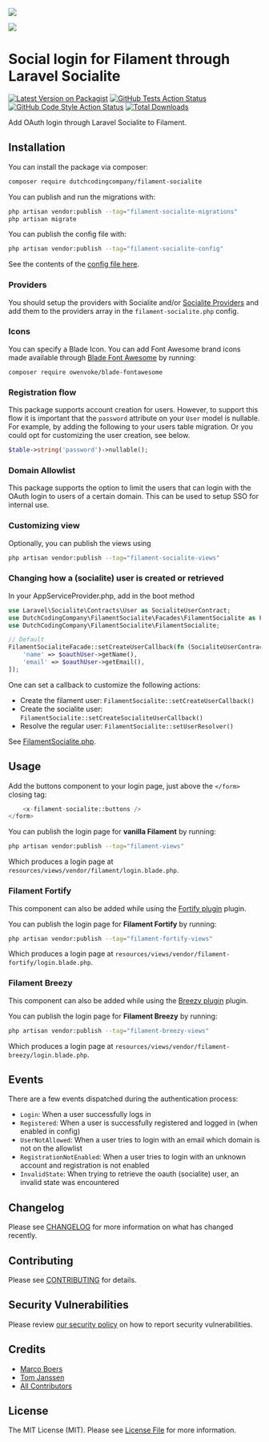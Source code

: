 [<img src="https://github-ads.s3.eu-central-1.amazonaws.com/support-ukraine.svg?t=1" />](https://supportukrainenow.org)

<picture>
  <source media="(prefers-color-scheme: dark)" srcset="https://banners.beyondco.de/Filament%20Socialite.png?theme=dark&packageManager=composer+require&packageName=DutchCodingCompany%2Ffilament-socialite&pattern=architect&style=style_1&description=Add+OAuth+login+through+Laravel+Socialite+to+Filament.&md=1&showWatermark=0&fontSize=100px&images=user-group">
  <img src="https://banners.beyondco.de/Filament%20Socialite.png?theme=light&packageManager=composer+require&packageName=DutchCodingCompany%2Ffilament-socialite&pattern=architect&style=style_1&description=Add+OAuth+login+through+Laravel+Socialite+to+Filament.&md=1&showWatermark=0&fontSize=100px&images=user-group">
</picture>

# Social login for Filament through Laravel Socialite

[![Latest Version on Packagist](https://img.shields.io/packagist/v/dutchcodingcompany/filament-socialite.svg?style=flat-square)](https://packagist.org/packages/dutchcodingcompany/filament-socialite)
[![GitHub Tests Action Status](https://img.shields.io/github/workflow/status/dutchcodingcompany/filament-socialite/run-tests?label=tests)](https://github.com/dutchcodingcompany/filament-socialite/actions?query=workflow%3Arun-tests+branch%3Amain)
[![GitHub Code Style Action Status](https://img.shields.io/github/workflow/status/dutchcodingcompany/filament-socialite/Check%20&%20fix%20styling?label=code%20style)](https://github.com/dutchcodingcompany/filament-socialite/actions?query=workflow%3A"Check+%26+fix+styling"+branch%3Amain)
[![Total Downloads](https://img.shields.io/packagist/dt/dutchcodingcompany/filament-socialite.svg?style=flat-square)](https://packagist.org/packages/dutchcodingcompany/filament-socialite)

Add OAuth login through Laravel Socialite to Filament.

## Installation

You can install the package via composer:

```bash
composer require dutchcodingcompany/filament-socialite
```

You can publish and run the migrations with:

```bash
php artisan vendor:publish --tag="filament-socialite-migrations"
php artisan migrate
```

You can publish the config file with:

```bash
php artisan vendor:publish --tag="filament-socialite-config"
```

See the contents of the [config file here](config/filament-socialite.php).


### Providers

You should setup the providers with Socialite and/or [Socialite Providers](https://socialiteproviders.com/) and add them
to the providers array in the `filament-socialite.php` config.

### Icons

You can specify a Blade Icon. You can add Font Awesome brand
icons made available through [Blade Font Awesome](https://github.com/owenvoke/blade-fontawesome) by running:
```
composer require owenvoke/blade-fontawesome
```

### Registration flow

This package supports account creation for users. However, to support this flow it is important that the `password`
attribute on your `User` model is nullable. For example, by adding the following to your users table migration.
Or you could opt for customizing the user creation, see below.

```php
$table->string('password')->nullable();
```

### Domain Allowlist

This package supports the option to limit the users that can login with the OAuth login to users of a certain domain.
This can be used to setup SSO for internal use.

### Customizing view

Optionally, you can publish the views using

```bash
php artisan vendor:publish --tag="filament-socialite-views"
```

### Changing how a (socialite) user is created or retrieved

In your AppServiceProvider.php, add in the boot method
```php
use Laravel\Socialite\Contracts\User as SocialiteUserContract;
use DutchCodingCompany\FilamentSocialite\Facades\FilamentSocialite as FilamentSocialiteFacade;
use DutchCodingCompany\FilamentSocialite\FilamentSocialite;

// Default
FilamentSocialiteFacade::setCreateUserCallback(fn (SocialiteUserContract $oauthUser, FilamentSocialite $socialite) => $socialite->getUserModelClass()::create([
    'name' => $oauthUser->getName(),
    'email' => $oauthUser->getEmail(),
]);
```

One can set a callback to customize the following actions:
* Create the filament user: `FilamentSocialite::setCreateUserCallback()`
* Create the socialite user: `FilamentSocialite::setCreateSocialiteUserCallback()`
* Resolve the regular user: `FilamentSocialite::setUserResolver()`

See [FilamentSocialite.php](src/FilamentSocialite.php).

## Usage

Add the buttons component to your login page, just above the `</form>` closing tag:

```php
    <x-filament-socialite::buttons />
</form>
```

You can publish the login page for **vanilla Filament** by running:

```bash
php artisan vendor:publish --tag="filament-views"
```

Which produces a login page at `resources/views/vendor/filament/login.blade.php`.

### Filament Fortify

This component can also be added while using the [Fortify plugin](https://filamentphp.com/plugins/fortify) plugin.

You can publish the login page for **Filament Fortify** by running:

```bash
php artisan vendor:publish --tag="filament-fortify-views"
```

Which produces a login page at `resources/views/vendor/filament-fortify/login.blade.php`.

### Filament Breezy

This component can also be added while using the [Breezy plugin](https://filamentphp.com/plugins/breezy) plugin.

You can publish the login page for **Filament Breezy** by running:

```bash
php artisan vendor:publish --tag="filament-breezy-views"
```

Which produces a login page at `resources/views/vendor/filament-breezy/login.blade.php`.

## Events

There are a few events dispatched during the authentication process:

* `Login`: When a user successfully logs in
* `Registered`: When a user is successfully registered and logged in (when enabled in config)
* `UserNotAllowed`: When a user tries to login with an email which domain is not on the allowlist
* `RegistrationNotEnabled`: When a user tries to login with an unknown account and registration is not enabled
* `InvalidState`: When trying to retrieve the oauth (socialite) user, an invalid state was encountered

## Changelog

Please see [CHANGELOG](CHANGELOG.md) for more information on what has changed recently.

## Contributing

Please see [CONTRIBUTING](https://github.com/spatie/.github/blob/main/CONTRIBUTING.md) for details.

## Security Vulnerabilities

Please review [our security policy](../../security/policy) on how to report security vulnerabilities.

## Credits

- [Marco Boers](https://github.com/marcoboers)
- [Tom Janssen](https://github.com/dododedodonl)
- [All Contributors](../../contributors)

## License

The MIT License (MIT). Please see [License File](LICENSE.md) for more information.
